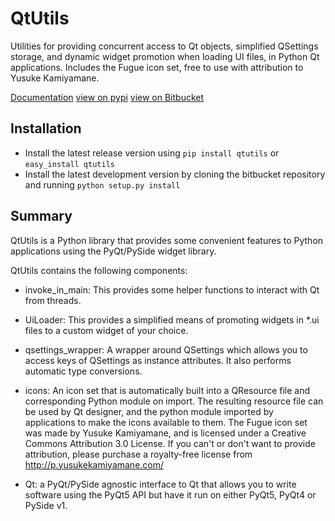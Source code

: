 # QtUtils

Utilities for providing concurrent access to Qt objects, simplified QSettings storage, and dynamic widget promotion when loading UI files, in Python Qt applications.
Includes the Fugue icon set, free to use with attribution to Yusuke Kamiyamane.

[Documentation](https://http://qtutils.readthedocs.io)
[view on pypi](https://pypi.python.org/pypi/qtutils/)
[view on Bitbucket](https://bitbucket.org/philipstarkey/qtutils)


## Installation

   * Install the latest release version using `pip install qtutils` or `easy_install qtutils`
   * Install the latest development version by cloning the bitbucket repository and running `python setup.py install` 
   
   
## Summary

QtUtils is a Python library that provides some convenient features to Python applications using the PyQt/PySide widget library.

QtUtils contains the following components:

* invoke_in_main: This provides some helper functions to interact with Qt from threads. 

* UiLoader: This provides a simplified means of promoting widgets in *.ui files to a custom widget of your choice.

* qsettings_wrapper: A wrapper around QSettings which allows you to access keys of QSettings as instance attributes. It also performs automatic type conversions.

* icons: An icon set that is automatically built into a QResource file and corresponding Python module on import. The resulting resource file can be used by Qt designer, and the python module imported by applications to make the icons available to them. The Fugue icon set was made by Yusuke Kamiyamane, and is licensed under a Creative Commons Attribution 3.0 License. If you can't or don't want to provide attribution, please purchase a royalty-free license from http://p.yusukekamiyamane.com/

* Qt: a PyQt/PySide agnostic interface to Qt that allows you to write software using the PyQt5 API but have it run on either PyQt5, PyQt4 or PySide v1.